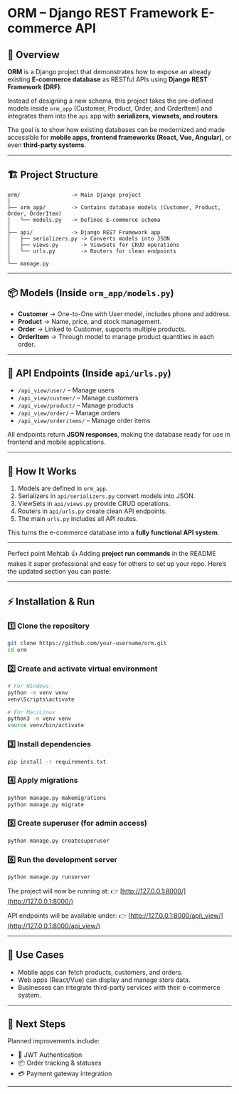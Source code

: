 # ORM – Django REST Framework E-commerce API

## 📌 Overview

**ORM** is a Django project that demonstrates how to expose an already existing **E-commerce database** as RESTful APIs using **Django REST Framework (DRF)**.

Instead of designing a new schema, this project takes the pre-defined models inside `orm_app` (Customer, Product, Order, and OrderItem) and integrates them into the `api` app with **serializers, viewsets, and routers**.

The goal is to show how existing databases can be modernized and made accessible for **mobile apps, frontend frameworks (React, Vue, Angular)**, or even **third-party systems**.

---

## 🏗️ Project Structure

```
orm/                -> Main Django project  
│  
├── orm_app/        -> Contains database models (Customer, Product, Order, OrderItem)  
│   └── models.py   -> Defines E-commerce schema  
│  
├── api/            -> Django REST Framework app  
│   ├── serializers.py -> Converts models into JSON  
│   ├── views.py       -> ViewSets for CRUD operations  
│   └── urls.py        -> Routers for clean endpoints  
│  
└── manage.py
```

---

## 📦 Models (Inside `orm_app/models.py`)

* **Customer** → One-to-One with User model, includes phone and address.
* **Product** → Name, price, and stock management.
* **Order** → Linked to Customer, supports multiple products.
* **OrderItem** → Through model to manage product quantities in each order.

---

## 🔗 API Endpoints (Inside `api/urls.py`)

* `/api_view/user/` – Manage users
* `/api_view/custmer/` – Manage customers
* `/api_view/product/` – Manage products
* `/api_view/order/` – Manage orders
* `/api_view/orderitems/` – Manage order items

All endpoints return **JSON responses**, making the database ready for use in frontend and mobile applications.

---

## 🚀 How It Works

1. Models are defined in `orm_app`.
2. Serializers in `api/serializers.py` convert models into JSON.
3. ViewSets in `api/views.py` provide CRUD operations.
4. Routers in `api/urls.py` create clean API endpoints.
5. The main `urls.py` includes all API routes.

This turns the e-commerce database into a **fully functional API system**.

---
Perfect point Mehtab 👍
Adding **project run commands** in the README makes it super professional and easy for others to set up your repo. Here’s the updated section you can paste:

---

## ⚡ Installation & Run

### 1️⃣ Clone the repository

```bash
git clone https://github.com/your-username/orm.git
cd orm
```

### 2️⃣ Create and activate virtual environment

```bash
# For Windows
python -m venv venv
venv\Scripts\activate

# For Mac/Linux
python3 -m venv venv
source venv/bin/activate
```

### 3️⃣ Install dependencies

```bash
pip install -r requirements.txt
```

### 4️⃣ Apply migrations

```bash
python manage.py makemigrations
python manage.py migrate
```

### 5️⃣ Create superuser (for admin access)

```bash
python manage.py createsuperuser
```

### 6️⃣ Run the development server

```bash
python manage.py runserver
```

The project will now be running at:
👉 [http://127.0.0.1:8000/](http://127.0.0.1:8000/)

API endpoints will be available under:
👉 [http://127.0.0.1:8000/api\_view/](http://127.0.0.1:8000/api_view/)

---

## 📌 Use Cases

* Mobile apps can fetch products, customers, and orders.
* Web apps (React/Vue) can display and manage store data.
* Businesses can integrate third-party services with their e-commerce system.

---

## 🔮 Next Steps

Planned improvements include:

* 🔑 JWT Authentication
* 📦 Order tracking & statuses
* 💳 Payment gateway integration

---
